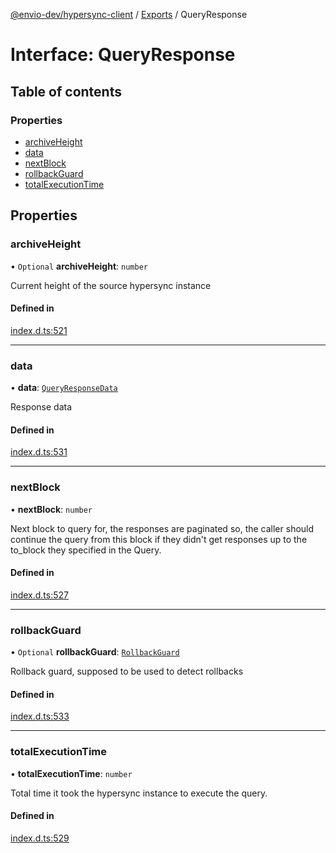 [@envio-dev/hypersync-client](../README.md) / [Exports](../modules.md) / QueryResponse

# Interface: QueryResponse

## Table of contents

### Properties

- [archiveHeight](QueryResponse.md#archiveheight)
- [data](QueryResponse.md#data)
- [nextBlock](QueryResponse.md#nextblock)
- [rollbackGuard](QueryResponse.md#rollbackguard)
- [totalExecutionTime](QueryResponse.md#totalexecutiontime)

## Properties

### archiveHeight

• `Optional` **archiveHeight**: `number`

Current height of the source hypersync instance

#### Defined in

[index.d.ts:521](https://github.com/Float-Capital/hypersync-client-node/blob/4ee0d9475a267b3a97cbbd6004114b9ba5d98295/index.d.ts#L521)

___

### data

• **data**: [`QueryResponseData`](QueryResponseData.md)

Response data

#### Defined in

[index.d.ts:531](https://github.com/Float-Capital/hypersync-client-node/blob/4ee0d9475a267b3a97cbbd6004114b9ba5d98295/index.d.ts#L531)

___

### nextBlock

• **nextBlock**: `number`

Next block to query for, the responses are paginated so,
 the caller should continue the query from this block if they
 didn't get responses up to the to_block they specified in the Query.

#### Defined in

[index.d.ts:527](https://github.com/Float-Capital/hypersync-client-node/blob/4ee0d9475a267b3a97cbbd6004114b9ba5d98295/index.d.ts#L527)

___

### rollbackGuard

• `Optional` **rollbackGuard**: [`RollbackGuard`](RollbackGuard.md)

Rollback guard, supposed to be used to detect rollbacks

#### Defined in

[index.d.ts:533](https://github.com/Float-Capital/hypersync-client-node/blob/4ee0d9475a267b3a97cbbd6004114b9ba5d98295/index.d.ts#L533)

___

### totalExecutionTime

• **totalExecutionTime**: `number`

Total time it took the hypersync instance to execute the query.

#### Defined in

[index.d.ts:529](https://github.com/Float-Capital/hypersync-client-node/blob/4ee0d9475a267b3a97cbbd6004114b9ba5d98295/index.d.ts#L529)
